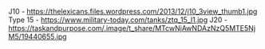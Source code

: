J10 - https://thelexicans.files.wordpress.com/2013/12/j10_3view_thumb1.jpg
Type 15 -
https://www.military-today.com/tanks/ztq_15_l1.jpg
J20 -
https://taskandpurpose.com/.image/t_share/MTcwNjAwNDAzNzQ5MTE5NjM5/19440655.jpg
